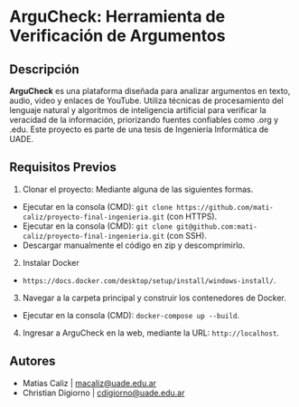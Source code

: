 # ArguCheck: Herramienta de Verificación de Argumentos
## Descripción
**ArguCheck** es una plataforma diseñada para analizar argumentos en texto, audio, video y enlaces de YouTube. Utiliza técnicas de procesamiento del lenguaje natural y algoritmos de inteligencia artificial para verificar la veracidad de la información, priorizando fuentes confiables como .org y .edu. Este proyecto es parte de una tesis de Ingeniería Informática de UADE.
## Requisitos Previos
1) Clonar el proyecto: Mediante alguna de las siguientes formas.  
  - Ejecutar en la consola (CMD): ```git clone https://github.com/mati-caliz/proyecto-final-ingenieria.git``` (con HTTPS).
  - Ejecutar en la consola (CMD): ```git clone git@github.com:mati-caliz/proyecto-final-ingenieria.git``` (con SSH).
  - Descargar manualmente el código en zip y descomprimirlo.
2) Instalar Docker
  - ```https://docs.docker.com/desktop/setup/install/windows-install/```.
3) Navegar a la carpeta principal y construir los contenedores de Docker.
  - Ejecutar en la consola (CMD): ```docker-compose up --build```.
4) Ingresar a ArguCheck en la web, mediante la URL: ```http://localhost```.
## Autores
- Matias Caliz | macaliz@uade.edu.ar
- Christian Digiorno | cdigiorno@uade.edu.ar
